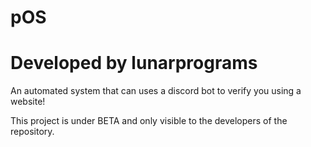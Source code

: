 # pOS

# Developed by lunarprograms

An automated system that can uses a discord bot to verify you using a website!

This project is under BETA and only visible to the developers of the repository. 
